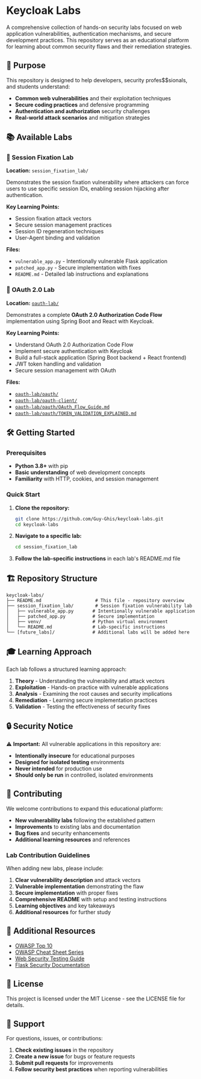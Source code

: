 # Keycloak Labs

A comprehensive collection of hands-on security labs focused on web application vulnerabilities, authentication mechanisms, and secure development practices. This repository serves as an educational platform for learning about common security flaws and their remediation strategies.

## 🎯 Purpose

This repository is designed to help developers, security profes$$sionals, and students understand:

- **Common web vulnerabilities** and their exploitation techniques
- **Secure coding practices** and defensive programming
- **Authentication and authorization** security challenges
- **Real-world attack scenarios** and mitigation strategies

## 📚 Available Labs

### 🔐 Session Fixation Lab

**Location:** `session_fixation_lab/`

Demonstrates the session fixation vulnerability where attackers can force users to use specific session IDs, enabling session hijacking after authentication.

**Key Learning Points:**

- Session fixation attack vectors
- Secure session management practices
- Session ID regeneration techniques
- User-Agent binding and validation

**Files:**

- `vulnerable_app.py` - Intentionally vulnerable Flask application
- `patched_app.py` - Secure implementation with fixes
- `README.md` - Detailed lab instructions and explanations

### 🔐 OAuth 2.0 Lab

**Location:** [`oauth-lab/`](oauth-lab/README.md:1)

Demonstrates a complete **OAuth 2.0 Authorization Code Flow** implementation using Spring Boot and React with Keycloak.

**Key Learning Points:**

- Understand OAuth 2.0 Authorization Code Flow
- Implement secure authentication with Keycloak
- Build a full-stack application (Spring Boot backend + React frontend)
- JWT token handling and validation
- Secure session management with OAuth

**Files:**

- [`oauth-lab/oauth/`](oauth-lab/oauth/src/main/java/com/demo/oauth/OauthBackendApplication.java:1)
- [`oauth-lab/oauth-client/`](oauth-lab/oauth-client/src/App.tsx:1)
- [`oauth-lab/oauth/OAuth_Flow_Guide.md`](oauth-lab/oauth/OAuth_Flow_Guide.md:1)
- [`oauth-lab/oauth/TOKEN_VALIDATION_EXPLAINED.md`](oauth-lab/oauth/TOKEN_VALIDATION_EXPLAINED.md:1)

## 🛠️ Getting Started

### Prerequisites

- **Python 3.8+** with pip
- **Basic understanding** of web development concepts
- **Familiarity** with HTTP, cookies, and session management

### Quick Start

1. **Clone the repository:**

   ```bash
   git clone https://github.com/Guy-Ghis/keycloak-labs.git
   cd keycloak-labs
   ```

2. **Navigate to a specific lab:**

   ```bash
   cd session_fixation_lab
   ```

3. **Follow the lab-specific instructions** in each lab's README.md file

## 🏗️ Repository Structure

```plaintext
keycloak-labs/
├── README.md                    # This file - repository overview
├── session_fixation_lab/        # Session fixation vulnerability lab
│   ├── vulnerable_app.py       # Intentionally vulnerable application
│   ├── patched_app.py          # Secure implementation
│   ├── venv/                   # Python virtual environment
│   └── README.md               # Lab-specific instructions
└── [future_labs]/              # Additional labs will be added here
```

## 🎓 Learning Approach

Each lab follows a structured learning approach:

1. **Theory** - Understanding the vulnerability and attack vectors
2. **Exploitation** - Hands-on practice with vulnerable applications
3. **Analysis** - Examining the root causes and security implications
4. **Remediation** - Learning secure implementation practices
5. **Validation** - Testing the effectiveness of security fixes

## 🔒 Security Notice

⚠️ **Important:** All vulnerable applications in this repository are:

- **Intentionally insecure** for educational purposes
- **Designed for isolated testing** environments
- **Never intended** for production use
- **Should only be run** in controlled, isolated environments

## 🚀 Contributing

We welcome contributions to expand this educational platform:

- **New vulnerability labs** following the established pattern
- **Improvements** to existing labs and documentation
- **Bug fixes** and security enhancements
- **Additional learning resources** and references

### Lab Contribution Guidelines

When adding new labs, please include:

1. **Clear vulnerability description** and attack vectors
2. **Vulnerable implementation** demonstrating the flaw
3. **Secure implementation** with proper fixes
4. **Comprehensive README** with setup and testing instructions
5. **Learning objectives** and key takeaways
6. **Additional resources** for further study

## 📖 Additional Resources

- [OWASP Top 10](https://owasp.org/www-project-top-ten/)
- [OWASP Cheat Sheet Series](https://cheatsheetseries.owasp.org/)
- [Web Security Testing Guide](https://owasp.org/www-project-web-security-testing-guide/)
- [Flask Security Documentation](https://flask.palletsprojects.com/en/2.3.x/security/)

## 📄 License

This project is licensed under the MIT License - see the LICENSE file for details.

## 🤝 Support

For questions, issues, or contributions:

1. **Check existing issues** in the repository
2. **Create a new issue** for bugs or feature requests
3. **Submit pull requests** for improvements
4. **Follow security best practices** when reporting vulnerabilities
